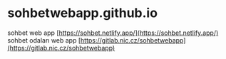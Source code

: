 # sohbetwebapp.github.io 
sohbet web app [https://sohbet.netlify.app/](https://sohbet.netlify.app/)
sohbet odaları web app [https://gitlab.nic.cz/sohbetwebapp](https://gitlab.nic.cz/sohbetwebapp)
